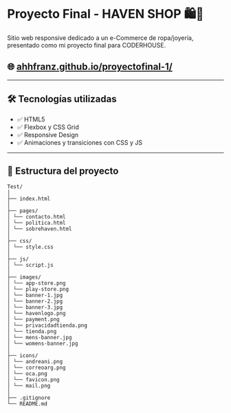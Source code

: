 # Proyecto Final - HAVEN SHOP 🛍️💍

Sitio web responsive dedicado a un e-Commerce de ropa/joyería, presentado como mi proyecto final para CODERHOUSE.

## 🌐 [ahhfranz.github.io/proyectofinal-1/](https://ahhfranz.github.io/proyectofinal-1/)

---

## 🛠 Tecnologías utilizadas

- ✅ HTML5
- ✅ Flexbox y CSS Grid
- ✅ Responsive Design
- ✅ Animaciones y transiciones con CSS y JS

---

## 📁 Estructura del proyecto

```
Test/
│
├── index.html
│
├── pages/
│ └── contacto.html
│ └── politica.html
│ └── sobrehaven.html
│
├── css/
│ └── style.css
│
├── js/
│ └── script.js
│
├── images/
│ └── app-store.png
│ └── play-store.png
│ └── banner-1.jpg
│ └── banner-2.jpg
│ └── banner-3.jpg
│ └── havenlogo.png
│ └── payment.png
│ └── privacidadtienda.png
│ └── tienda.png
│ └── mens-banner.jpg
│ └── womens-banner.jpg
│
├── icons/
│ └── andreani.png
│ └── correoarg.png
│ └── oca.png
│ └── favicon.png
│ └── mail.png
│
├── .gitignore
└── README.md
```
